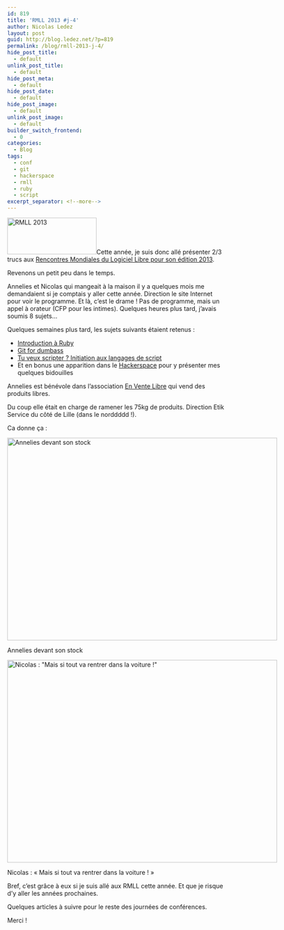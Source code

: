 ```yaml
---
id: 819
title: 'RMLL 2013 #j-4'
author: Nicolas Ledez
layout: post
guid: http://blog.ledez.net/?p=819
permalink: /blog/rmll-2013-j-4/
hide_post_title:
  - default
unlink_post_title:
  - default
hide_post_meta:
  - default
hide_post_date:
  - default
hide_post_image:
  - default
unlink_post_image:
  - default
builder_switch_frontend:
  - 0
categories:
  - Blog
tags:
  - conf
  - git
  - hackerspace
  - rmll
  - ruby
  - script
excerpt_separator: <!--more-->
---
```

[<img class="size-full wp-image-828 alignleft" alt="RMLL 2013" src="{{ site.url }}/images/2013/07/rmllfr.png" width="205" height="84" />][1]Cette année, je suis donc allé présenter 2/3 trucs aux [Rencontres Mondiales du Logiciel Libre pour son édition 2013][2].

Revenons un petit peu dans le temps.

<!--more-->

Annelies et Nicolas qui mangeait à la maison il y a quelques mois me demandaient si je comptais y aller cette année. Direction le site Internet pour voir le programme. Et là, c&rsquo;est le drame ! Pas de programme, mais un appel à orateur (CFP pour les intimes). Quelques heures plus tard, j&rsquo;avais soumis 8 sujets&#8230;

Quelques semaines plus tard, les sujets suivants étaient retenus :

  * <span style="line-height: 13px;"><a title="Introduction à Ruby" href="http://schedule2013.rmll.info/programme/technical/developpement-logiciel/article/introduction-a-ruby?lang=fr">Introduction à Ruby</a><br /> </span>
  * [Git for dumbass][3]
  * [Tu veux scripter ? Initiation aux langages de script][4]
  * Et en bonus une apparition dans le [Hackerspace][5] pour y présenter mes quelques bidouilles

Annelies est bénévole dans l&rsquo;association [En Vente Libre][6] qui vend des produits libres.

Du coup elle était en charge de ramener les 75kg de produits. Direction Etik Service du côté de Lille (dans le norddddd !).

Ca donne ça :

<div id="attachment_822" style="width: 630px" class="wp-caption alignnone">
  <a href="{{ site.url }}/images/2013/07/2013-07-05-10.20.23.jpg"><img class=" wp-image-822 " title="Annelies devant son stock" alt="Annelies devant son stock" src="{{ site.url }}/images/2013/07/2013-07-05-10.20.23-1024x768.jpg" width="620" height="465" srcset="{{ site.url }}/images/2013/07/2013-07-05-10.20.23-300x225.jpg 300w, {{ site.url }}/images/2013/07/2013-07-05-10.20.23-1024x768.jpg 1024w" sizes="(max-width: 620px) 100vw, 620px" /></a>
  
  <p class="wp-caption-text">
    Annelies devant son stock
  </p>
</div>

<div id="attachment_821" style="width: 630px" class="wp-caption alignnone">
  <a href="{{ site.url }}/images/2013/07/2013-07-05-10.20.49.jpg"><img class=" wp-image-821" title="Nicolas : &quot;Mais si tout va rentrer dans la voiture !&quot;" alt="Nicolas : &quot;Mais si tout va rentrer dans la voiture !&quot;" src="{{ site.url }}/images/2013/07/2013-07-05-10.20.49-1024x768.jpg" width="620" height="465" srcset="{{ site.url }}/images/2013/07/2013-07-05-10.20.49-300x225.jpg 300w, {{ site.url }}/images/2013/07/2013-07-05-10.20.49-1024x768.jpg 1024w" sizes="(max-width: 620px) 100vw, 620px" /></a>
  
  <p class="wp-caption-text">
    Nicolas : &laquo;&nbsp;Mais si tout va rentrer dans la voiture !&nbsp;&raquo;
  </p>
</div>

Bref, c&rsquo;est grâce à eux si je suis allé aux RMLL cette année. Et que je risque d&rsquo;y aller les années prochaines.

Quelques articles à suivre pour le reste des journées de conférences.

Merci !

 [1]: http://2013.rmll.info/fr/
 [2]: http://2013.rmll.info/fr/ "Site des rmll2013"
 [3]: http://schedule2013.rmll.info/programme/technical/developpement-logiciel/article/git-for-dumbass?lang=fr "Git for dumbass"
 [4]: http://schedule2013.rmll.info/programme/session-speciale-grand-public/article/tu-veux-scripter?lang=fr "Tu veux scripter ? Initiation aux langages de script"
 [5]: http://schedule2013.rmll.info/programme/technical/materiel-libre/article/hackerspace?lang=fr "Hackerspace"
 [6]: http://enventelibre.org/ "Le site d'En Vente Libre"
